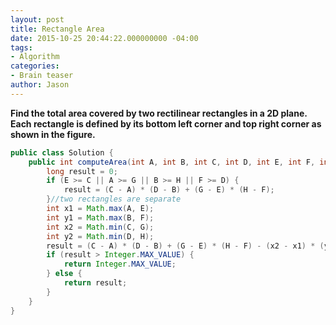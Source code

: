 ```yaml
---
layout: post
title: Rectangle Area
date: 2015-10-25 20:44:22.000000000 -04:00
tags:
- Algorithm
categories:
- Brain teaser
author: Jason
---
```

**Find the total area covered by two rectilinear rectangles in a 2D plane. Each rectangle is defined by its bottom left corner and top right corner as shown in the figure.**

``` java
public class Solution {
    public int computeArea(int A, int B, int C, int D, int E, int F, int G, int H) {
        long result = 0;
        if (E >= C || A >= G || B >= H || F >= D) {
            result = (C - A) * (D - B) + (G - E) * (H - F);
        }//two rectangles are separate
        int x1 = Math.max(A, E);
        int y1 = Math.max(B, F);
        int x2 = Math.min(C, G);
        int y2 = Math.min(D, H);
        result = (C - A) * (D - B) + (G - E) * (H - F) - (x2 - x1) * (y2 - y1);//minus overlapped 
        if (result > Integer.MAX_VALUE) {
            return Integer.MAX_VALUE;
        } else {
            return result;
        }
    }
}
```
